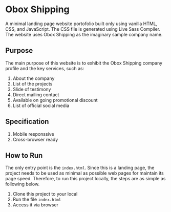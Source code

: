 # Obox Shipping

A minimal landing page website portofolio built only using vanilla HTML, CSS, and JavaScript. The CSS file is generated using Live Sass Compiler. The website uses Obox Shipping as the imaginary sample company name.

## Purpose

The main purpose of this website is to exhibit the Obox Shipping company profile and the key services, such as:

1.  About the company
2.  List of the projects
3.  Slide of testimony
4.  Direct mailing contact
5.  Available on going promotional discount
6.  List of official social media

## Specification

1.  Mobile responssive
2.  Cross-browser ready

## How to Run

The only entry point is the `index.html`. Since this is a landing page, the project needs to be used as minimal as possible web pages for maintain its page speed. Therefore, to run this project locally, the steps are as simple as following below.

1.  Clone this project to your local
2.  Run the file `index.html` 
3.  Access it via browser
